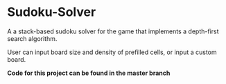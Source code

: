# Sudoku-Solver

A a stack-based sudoku solver for the game that implements a depth-first search algorithm.

User can input board size and density of prefilled cells, or input a custom board.

**Code for this project can be found in the master branch**

